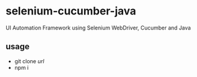 # selenium-cucumber-java
UI Automation Framework using Selenium WebDriver, Cucumber and Java  

## usage
- git clone *url*
- npm i
